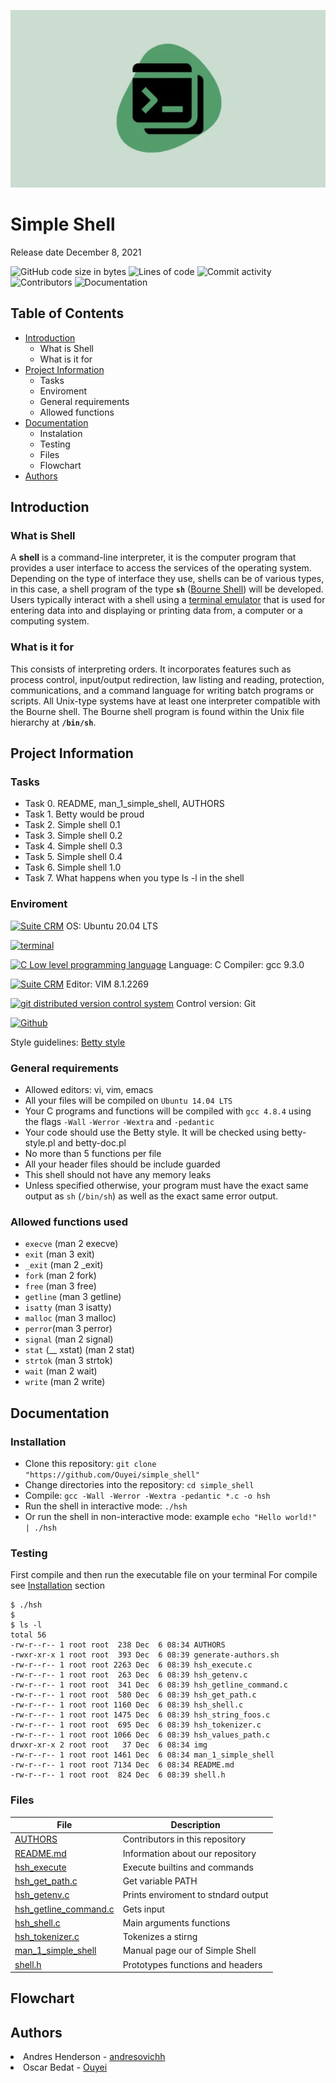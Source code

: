 ![image](img/simple_shell_header.png)
<h1>Simple Shell</h1>
Release date December 8, 2021

![GitHub code size in bytes](https://img.shields.io/github/languages/code-size/Ouyei/simple_shell)
![Lines of code](https://img.shields.io/tokei/lines/github/Ouyei/simple_shell)
![Commit activity](https://img.shields.io/github/commit-activity/y/Ouyei/simple_shell)
![Contributors](https://img.shields.io/github/contributors/Ouyei/simple_shell)
![Documentation](https://img.shields.io/badge/documentation-yes-brightgreen)

## Table of Contents
* [Introduction](#Introduction)
  * What is Shell
  * What is it for
* [Project Information](#Project-Information)
    * Tasks
    * Enviroment
    * General requirements
    * Allowed functions
* [Documentation](#Documentation)
    * Instalation
    * Testing
    * Files
    * Flowchart
* [Authors](#Authors)

## Introduction

### What is Shell
A **shell** is a command-line interpreter, it is the computer program that provides a user interface to access the services of the operating system. Depending on the type of interface they use, shells can be of various types, in this case, a shell program of the type **`sh`** ([Bourne Shell](https://en.wikipedia.org/wiki/Bourne_shell)) will be developed. Users typically interact with a shell using a [terminal emulator](https://en.wikipedia.org/wiki/Terminal_emulator) that is used for entering data into and displaying or printing data from, a computer or a computing system.

### What is it for
This consists of interpreting orders. It incorporates features such as process control, input/output redirection, law listing and reading, protection, communications, and a command language for writing batch programs or scripts. All Unix-type systems have at least one interpreter compatible with the Bourne shell. The Bourne shell program is found within the Unix file hierarchy at **`/bin/sh`**.

## Project Information

### Tasks

* Task 0. README, man_1_simple_shell, AUTHORS
* Task 1. Betty would be proud
* Task 2. Simple shell 0.1
* Task 3. Simple shell 0.2
* Task 4. Simple shell 0.3
* Task 5. Simple shell 0.4
* Task 6. Simple shell 1.0
* Task 7. What happens when you type ls -l in the shell

### Enviroment

<!-- ubuntu -->
<a href="https://ubuntu.com/" target="_blank"> <img height="" src="https://img.shields.io/static/v1?label=&message=Ubuntu&color=E95420&logo=Ubuntu&logoColor=E95420&labelColor=2F333A" alt="Suite CRM"></a> OS: Ubuntu 20.04 LTS
<!-- bash -->
<a href="https://www.gnu.org/software/bash/" target="_blank"> <img height="" src="https://img.shields.io/static/v1?label=&message=GNU%20Bash&color=4EAA25&logo=GNU%20Bash&logoColor=4EAA25&labelColor=2F333A" alt="terminal"></a>
<!-- c -->	
<a href="https://www.cprogramming.com/" target="_blank"><img src="https://img.shields.io/static/v1?label=&message=C%20Language&color=5C6BC0&logo=c&logoColor=A8B9CC&labelColor=2F333A" alt="C Low level programming language"></a> Language: C
Compiler: gcc 9.3.0
<!-- vim -->
<a href="https://www.vim.org/" target="_blank"> <img height="" src="https://img.shields.io/static/v1?label=&message=Vim&color=019733&logo=Vim&logoColor=019733&labelColor=2F333A" alt="Suite CRM"></a> Editor: VIM 8.1.2269
<!-- git -->
<a href="https://git-scm.com/" target="_blank"> <img height="" src="https://img.shields.io/static/v1?label=&message=Git&color=F05032&logo=Git&logoColor=F05032&labelColor=2F333A" alt="git distributed version control system"></a> Control version: Git
<!-- github -->
<a href="https://github.com" target="_blank"> <img height="" src="https://img.shields.io/static/v1?label=&message=GitHub&color=181717&logo=GitHub&logoColor=f2f2f2&labelColor=2F333A" alt="Github"></a>

Style guidelines: [Betty style](https://github.com/holbertonschool/Betty/wiki)

### General requirements
 * Allowed editors: vi, vim, emacs
 * All your files will be compiled on `Ubuntu 14.04 LTS`
 * Your C programs and functions will be compiled with `gcc 4.8.4` using the flags `-Wall` `-Werror` `-Wextra` and `-pedantic`
 * Your code should use the Betty style. It will be checked using betty-style.pl and betty-doc.pl
 * No more than 5 functions per file
 * All your header files should be include guarded
 * This shell should not have any memory leaks
 * Unless specified otherwise, your program must have the exact same output as `sh` (`/bin/sh`) as well as the exact same error output.

### Allowed functions used 

* `execve` (man 2 execve)
* `exit` (man 3 exit)
* `_exit` (man 2 _exit)
* `fork` (man 2 fork)
* `free` (man 3 free)
* `getline` (man 3 getline)
* `isatty` (man 3 isatty)
* `malloc` (man 3 malloc)
* `perror`(man 3 perror)
* `signal` (man 2 signal)
* `stat` (__ xstat) (man 2 stat)
* `strtok` (man 3 strtok)
* `wait` (man 2 wait)
* `write` (man 2 write)

## Documentation

### Installation

- Clone this repository: `git clone "https://github.com/Ouyei/simple_shell"`
- Change directories into the repository: `cd simple_shell`
- Compile: `gcc -Wall -Werror -Wextra -pedantic *.c -o hsh`
- Run the shell in interactive mode: `./hsh`
- Or run the shell in non-interactive mode: example `echo "Hello world!" | ./hsh`

### Testing

First compile and then run the executable file on your terminal
For compile see [Installation](#installation) section

```
$ ./hsh
$
$ ls -l
total 56
-rw-r--r-- 1 root root  238 Dec  6 08:34 AUTHORS
-rwxr-xr-x 1 root root  393 Dec  6 08:39 generate-authors.sh
-rw-r--r-- 1 root root 2263 Dec  6 08:39 hsh_execute.c
-rw-r--r-- 1 root root  263 Dec  6 08:39 hsh_getenv.c
-rw-r--r-- 1 root root  341 Dec  6 08:39 hsh_getline_command.c
-rw-r--r-- 1 root root  580 Dec  6 08:39 hsh_get_path.c
-rw-r--r-- 1 root root 1160 Dec  6 08:39 hsh_shell.c
-rw-r--r-- 1 root root 1475 Dec  6 08:39 hsh_string_foos.c
-rw-r--r-- 1 root root  695 Dec  6 08:39 hsh_tokenizer.c
-rw-r--r-- 1 root root 1066 Dec  6 08:39 hsh_values_path.c
drwxr-xr-x 2 root root   37 Dec  6 08:34 img
-rw-r--r-- 1 root root 1461 Dec  6 08:34 man_1_simple_shell
-rw-r--r-- 1 root root 7134 Dec  6 08:34 README.md
-rw-r--r-- 1 root root  824 Dec  6 08:39 shell.h
```
### Files

|File|Description|
|---|---|
|[AUTHORS](https://github.com/Ouyei/simple_shell/blob/master/AUTHORS)|Contributors in this repository|
|[README.md](https://github.com/Ouyei/simple_shell/blob/master/README.md)|Information about our repository|
|[hsh_execute](https://github.com/Ouyei/simple_shell/blob/master/hsh_execute.c )|Execute builtins and commands|
|[hsh_get_path.c](https://github.com/Ouyei/simple_shell/blob/master/hsh_get_path.c)|Get variable PATH|
|[hsh_getenv.c](https://github.com/Ouyei/simple_shell/blob/master/hsh_getenv.c)|Prints enviroment to stndard output|
|[hsh_getline_command.c](https://github.com/Ouyei/simple_shell/blob/master/hsh_getline_command.c)|Gets input|
|[hsh_shell.c](https://github.com/Ouyei/simple_shell/blob/master/hsh_shell.c)|Main arguments functions||[hsh_string_foos.c](https://github.com/Ouyei/simple_shell/blob/master/hsh_string_foos.c)|Function to work and modifie string|
|[hsh_tokenizer.c](https://github.com/Ouyei/simple_shell/blob/master/hsh_tokenizer.c)|Tokenizes a stirng|
|[man_1_simple_shell](https://github.com/Ouyei/simple_shell/blob/master/man_1_simple_shell)|Manual page our of Simple Shell|
|[shell.h](https://github.com/Ouyei/simple_shell/blob/master/shell.h)|Prototypes functions and headers|

## Flowchart

## Authors

<li> Andres Henderson - <a href="https://github.com/andresovichh">andresovichh</a></li>
<li> Oscar Bedat - <a href="https://github.com/Ouyei">Ouyei</a></li>
